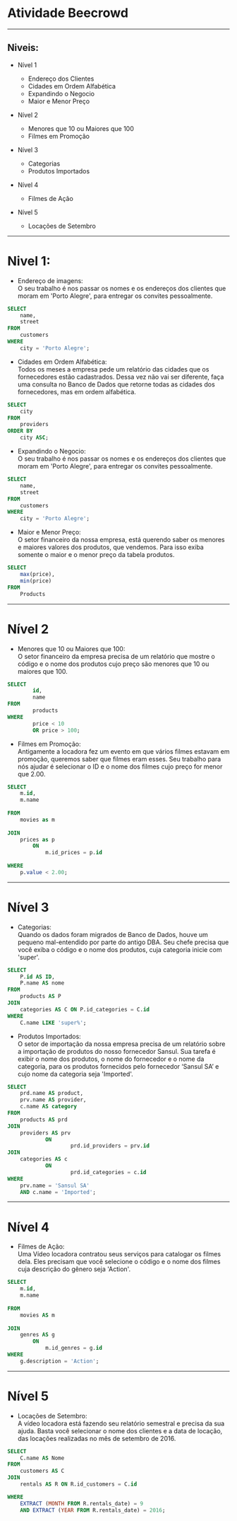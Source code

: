 # Atividade Beecrowd
---
## Niveis:
- Nível 1
  - Endereço dos Clientes
  - Cidades em Ordem Alfabética
  - Expandindo o Negocio
  - Maior e Menor Preço
 
- Nível 2
  - Menores que 10 ou Maiores que 100
  - Filmes em Promoção

- Nível 3
  - Categorias
  - Produtos Importados

- Nível 4
  - Filmes de Ação
 
- Nível 5
  - Locações de Setembro

 ---
# Nivel 1:
- Endereço de imagens:<br>
O seu trabalho é nos passar os nomes e os endereços dos clientes que moram em 'Porto Alegre', para entregar os convites pessoalmente.
```sql
SELECT
    name,
    street
FROM
    customers
WHERE
    city = 'Porto Alegre';
```

- Cidades em Ordem Alfabética:<br>
Todos os meses a empresa pede um relatório das cidades que os fornecedores estão cadastrados. Dessa vez não vai ser diferente, faça uma consulta no Banco de Dados que retorne todas as cidades dos fornecedores, mas em ordem alfabética.
```sql
SELECT
    city
FROM
    providers
ORDER BY
    city ASC;
```

- Expandindo o Negocio:<br>
O seu trabalho é nos passar os nomes e os endereços dos clientes que moram em 'Porto Alegre', para entregar os convites pessoalmente.
```sql
SELECT
    name,
    street
FROM
    customers
WHERE
    city = 'Porto Alegre';
```

- 	Maior e Menor Preço:<br>
O setor financeiro da nossa empresa, está querendo saber os menores e maiores valores dos produtos, que vendemos.
Para isso exiba somente o maior e o menor preço da tabela produtos.
```sql
SELECT
    max(price),
    min(price)
FROM
    Products
```

---
# Nível 2

- Menores que 10 ou Maiores que 100:<br>
O setor financeiro da empresa precisa de um relatório que mostre o código e o nome dos produtos cujo preço são menores que 10 ou maiores que 100.
```sql
SELECT
		id, 
		name
FROM
		products
WHERE
		price < 10
		OR price > 100;
```

- Filmes em Promoção:<br>
Antigamente a locadora fez um evento em que vários filmes estavam em promoção, queremos saber que filmes eram esses. Seu trabalho para nós ajudar é selecionar o ID e o nome dos filmes cujo preço for menor que 2.00.
```sql
SELECT
    m.id,
    m.name
    
FROM
    movies as m
    
JOIN
    prices as p 
        ON 
            m.id_prices = p.id
            
WHERE
    p.value < 2.00;
```

---
# Nível 3

- Categorias:<br>
Quando os dados foram migrados de Banco de Dados, houve um pequeno mal-entendido por parte do antigo DBA. Seu chefe precisa que você exiba o código e o nome dos produtos, cuja categoria inicie com 'super'.
```sql
SELECT 
    P.id AS ID, 
    P.name AS nome 
FROM 
    products AS P 
JOIN
    categories AS C ON P.id_categories = C.id
WHERE 
    C.name LIKE 'super%';
```

- Produtos Importados:<br>
O setor de importação da nossa empresa precisa de um relatório sobre a importação de produtos do nosso fornecedor Sansul. Sua tarefa é exibir o nome dos produtos, o nome do fornecedor e o nome da categoria, para os produtos fornecidos pelo fornecedor ‘Sansul SA’ e cujo nome da categoria seja 'Imported'.
```sql
SELECT
    prd.name AS product,
    prv.name AS provider,
    c.name AS category
FROM
    products AS prd
JOIN
    providers AS prv 
		    ON 
				    prd.id_providers = prv.id
JOIN
    categories AS c 
		    ON 
				    prd.id_categories = c.id
WHERE
    prv.name = 'Sansul SA'
    AND c.name = 'Imported';
```
---
# Nível 4

- Filmes de Ação:<br>
Uma Vídeo locadora contratou seus serviços para catalogar os filmes dela. Eles precisam que você selecione o código e o nome dos filmes cuja descrição do gênero seja 'Action'.
```sql
SELECT
    m.id,
    m.name
    
FROM
    movies AS m
    
JOIN
    genres AS g 
        ON 
            m.id_genres = g.id
WHERE
    g.description = 'Action';
```
---

# Nível 5 

- Locações de Setembro:<br>
A vídeo locadora está fazendo seu relatório semestral e precisa da sua ajuda. Basta você selecionar o nome dos clientes e a data de locação, das locações realizadas no mês de setembro de 2016.
```sql
SELECT
    C.name AS Nome
FROM
    customers AS C
JOIN
    rentals AS R ON R.id_customers = C.id

WHERE 
    EXTRACT (MONTH FROM R.rentals_date) = 9
    AND EXTRACT (YEAR FROM R.rentals_date) = 2016;
```
